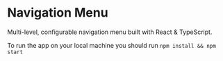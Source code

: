 # Navigation Menu
Multi-level, configurable navigation menu built with React & TypeScript.

To run the app on your local machine you should run
`npm install && npm start`
